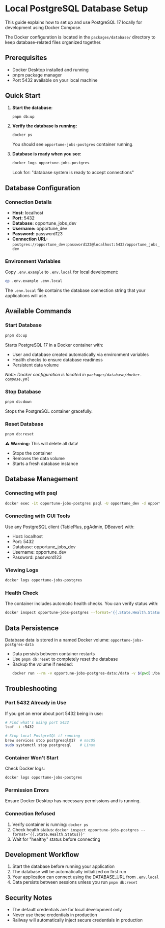 # Local PostgreSQL Database Setup

This guide explains how to set up and use PostgreSQL 17 locally for development using Docker Compose.

The Docker configuration is located in the `packages/database/` directory to keep database-related files organized together.

## Prerequisites

- Docker Desktop installed and running
- pnpm package manager
- Port 5432 available on your local machine

## Quick Start

1. **Start the database:**
   ```bash
   pnpm db:up
   ```

2. **Verify the database is running:**
   ```bash
   docker ps
   ```
   You should see `opportune-jobs-postgres` container running.

3. **Database is ready when you see:**
   ```bash
   docker logs opportune-jobs-postgres
   ```
   Look for: "database system is ready to accept connections"

## Database Configuration

### Connection Details

- **Host:** localhost
- **Port:** 5432
- **Database:** opportune_jobs_dev
- **Username:** opportune_dev
- **Password:** password123
- **Connection URL:** `postgres://opportune_dev:password123@localhost:5432/opportune_jobs_dev`

### Environment Variables

Copy `.env.example` to `.env.local` for local development:
```bash
cp .env.example .env.local
```

The `.env.local` file contains the database connection string that your applications will use.

## Available Commands

### Start Database
```bash
pnpm db:up
```
Starts PostgreSQL 17 in a Docker container with:
- User and database created automatically via environment variables
- Health checks to ensure database readiness
- Persistent data volume

*Note: Docker configuration is located in `packages/database/docker-compose.yml`*

### Stop Database
```bash
pnpm db:down
```
Stops the PostgreSQL container gracefully.

### Reset Database
```bash
pnpm db:reset
```
⚠️ **Warning:** This will delete all data!
- Stops the container
- Removes the data volume
- Starts a fresh database instance

## Database Management

### Connecting with psql
```bash
docker exec -it opportune-jobs-postgres psql -U opportune_dev -d opportune_jobs_dev
```

### Connecting with GUI Tools
Use any PostgreSQL client (TablePlus, pgAdmin, DBeaver) with:
- Host: localhost
- Port: 5432
- Database: opportune_jobs_dev
- Username: opportune_dev
- Password: password123

### Viewing Logs
```bash
docker logs opportune-jobs-postgres
```

### Health Check
The container includes automatic health checks. You can verify status with:
```bash
docker inspect opportune-jobs-postgres --format='{{.State.Health.Status}}'
```

## Data Persistence

Database data is stored in a named Docker volume: `opportune-jobs-postgres-data`

- Data persists between container restarts
- Use `pnpm db:reset` to completely reset the database
- Backup the volume if needed:
  ```bash
  docker run --rm -v opportune-jobs-postgres-data:/data -v $(pwd):/backup alpine tar czf /backup/postgres-backup.tar.gz -C /data .
  ```

## Troubleshooting

### Port 5432 Already in Use
If you get an error about port 5432 being in use:
```bash
# Find what's using port 5432
lsof -i :5432

# Stop local PostgreSQL if running
brew services stop postgresql@17  # macOS
sudo systemctl stop postgresql    # Linux
```

### Container Won't Start
Check Docker logs:
```bash
docker logs opportune-jobs-postgres
```

### Permission Errors
Ensure Docker Desktop has necessary permissions and is running.

### Connection Refused
1. Verify container is running: `docker ps`
2. Check health status: `docker inspect opportune-jobs-postgres --format='{{.State.Health.Status}}'`
3. Wait for "healthy" status before connecting

## Development Workflow

1. Start the database before running your application
2. The database will be automatically initialized on first run
3. Your application can connect using the DATABASE_URL from `.env.local`
4. Data persists between sessions unless you run `pnpm db:reset`

## Security Notes

- The default credentials are for local development only
- Never use these credentials in production
- Railway will automatically inject secure credentials in production